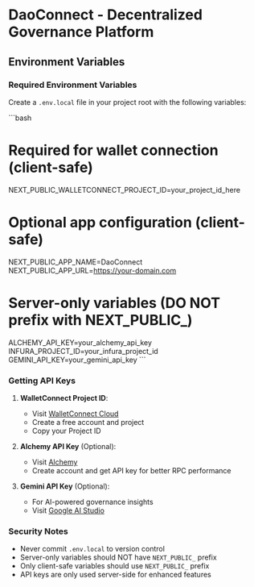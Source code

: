 # DaoConnect - Decentralized Governance Platform

## Environment Variables

### Required Environment Variables

Create a `.env.local` file in your project root with the following variables:

\`\`\`bash
# Required for wallet connection (client-safe)
NEXT_PUBLIC_WALLETCONNECT_PROJECT_ID=your_project_id_here

# Optional app configuration (client-safe)
NEXT_PUBLIC_APP_NAME=DaoConnect
NEXT_PUBLIC_APP_URL=https://your-domain.com

# Server-only variables (DO NOT prefix with NEXT_PUBLIC_)
ALCHEMY_API_KEY=your_alchemy_api_key
INFURA_PROJECT_ID=your_infura_project_id
GEMINI_API_KEY=your_gemini_api_key
\`\`\`

### Getting API Keys

1. **WalletConnect Project ID**: 
   - Visit [WalletConnect Cloud](https://cloud.walletconnect.com)
   - Create a free account and project
   - Copy your Project ID

2. **Alchemy API Key** (Optional):
   - Visit [Alchemy](https://www.alchemy.com)
   - Create account and get API key for better RPC performance

3. **Gemini API Key** (Optional):
   - For AI-powered governance insights
   - Visit [Google AI Studio](https://makersuite.google.com/app/apikey)

### Security Notes

- Never commit `.env.local` to version control
- Server-only variables should NOT have `NEXT_PUBLIC_` prefix
- Only client-safe variables should use `NEXT_PUBLIC_` prefix
- API keys are only used server-side for enhanced features
